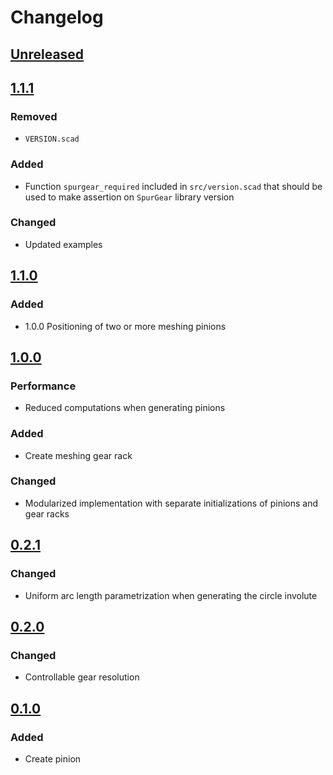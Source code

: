 # Changelog

## [Unreleased]

## [1.1.1][1.1.1]
### Removed
- `VERSION.scad`
### Added
- Function `spurgear_required` included in `src/version.scad` that should be used to make assertion on `SpurGear` library version
### Changed
- Updated examples

## [1.1.0][1.1.0]
### Added
- 1.0.0 Positioning of two or more meshing pinions

## [1.0.0][1.0.0]
### Performance
- Reduced computations when generating pinions
### Added
- Create meshing gear rack
### Changed
- Modularized implementation with separate initializations of pinions and gear racks

## [0.2.1]
### Changed
- Uniform arc length parametrization when generating the circle involute

## [0.2.0]
### Changed
- Controllable gear resolution

## [0.1.0]
### Added
- Create pinion

[Unreleased]: https://github.com/jarirepo/OpenSCAD_SpurGear/tree/dev

[1.1.1]: https://github.com/jarirepo/OpenSCAD_SpurGear/compare/v1.1.0...v1.1.1
[1.1.0]: https://github.com/jarirepo/OpenSCAD_SpurGear/compare/1.0.0...v1.1.0
[1.0.0]: https://github.com/jarirepo/OpenSCAD_SpurGear/compare/v0.2.1...1.0.0
[0.2.1]: https://github.com/jarirepo/OpenSCAD_SpurGear/compare/v0.2.0...v0.2.1
[0.2.0]: https://github.com/jarirepo/OpenSCAD_SpurGear/compare/v0.1.0...v0.2.0
[0.1.0]: https://github.com/jarirepo/OpenSCAD_SpurGear/compare/v0.1.0...v0.1.0
